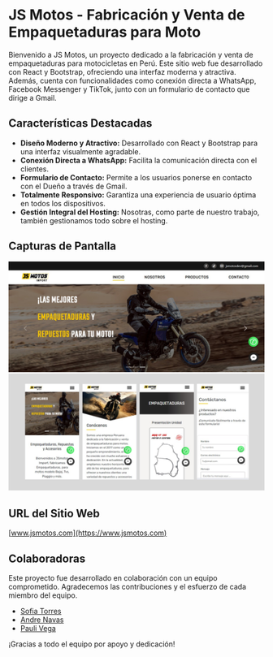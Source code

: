 # JS Motos - Fabricación y Venta de Empaquetaduras para Moto

Bienvenido a JS Motos, un proyecto dedicado a la fabricación y venta de empaquetaduras para motocicletas en Perú. Este sitio web fue desarrollado con React y Bootstrap, ofreciendo una interfaz moderna y atractiva. Además, cuenta con funcionalidades como conexión directa a WhatsApp, Facebook Messenger y TikTok, junto con un formulario de contacto que dirige a Gmail.

## Características Destacadas

- **Diseño Moderno y Atractivo:** Desarrollado con React y Bootstrap para una interfaz visualmente agradable.
- **Conexión Directa a WhatsApp:** Facilita la comunicación directa con el clientes.
- **Formulario de Contacto:** Permite a los usuarios ponerse en contacto con el Dueño a través de Gmail.
- **Totalmente Responsivo:** Garantiza una experiencia de usuario óptima en todos los dispositivos.
- **Gestión Integral del Hosting:** Nosotras, como parte de nuestro trabajo, también gestionamos todo sobre el hosting.

## Capturas de Pantalla

![Captura de Pantalla 1](./src/assets/banner1-readme.jpg)
![Captura de Pantalla 3](./src/assets/baner-views.png)

## URL del Sitio Web

[www.jsmotos.com](https://www.jsmotos.com)

## Colaboradoras

Este proyecto fue desarrollado en colaboración con un equipo comprometido. Agradecemos las contribuciones y el esfuerzo de cada miembro del equipo.

- [Sofia Torres](https://github.com/sofia-torres-v) 
- [Andre Navas](https://github.com/andrenavas) 
- [Pauli Vega](https://github.com/paulivega)

¡Gracias a todo el equipo por apoyo y dedicación!

